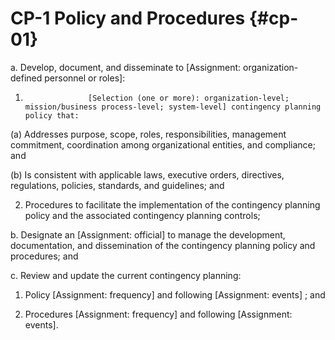# CP-1 Policy and Procedures {#cp-01}

a. Develop, document, and disseminate to [Assignment: organization-defined personnel or roles]:

1. 
                     [Selection (one or more): organization-level; mission/business process-level; system-level] contingency planning policy that:

(a) Addresses purpose, scope, roles, responsibilities, management commitment, coordination among organizational entities, and compliance; and

(b) Is consistent with applicable laws, executive orders, directives, regulations, policies, standards, and guidelines; and

2. Procedures to facilitate the implementation of the contingency planning policy and the associated contingency planning controls;

b. Designate an [Assignment: official] to manage the development, documentation, and dissemination of the contingency planning policy and procedures; and

c. Review and update the current contingency planning:

1. Policy [Assignment: frequency] and following [Assignment: events] ; and

2. Procedures [Assignment: frequency] and following [Assignment: events].

